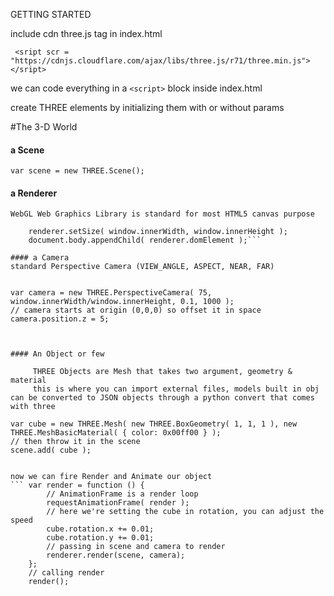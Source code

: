 GETTING STARTED 

include cdn three.js tag in index.html

``` <sript scr = "https://cdnjs.cloudflare.com/ajax/libs/three.js/r71/three.min.js"></sript>```

we can code everything in a ``<script>`` block inside index.html

create THREE elements by initializing them with or without params 

#The 3-D World 

#### a Scene 
```var scene = new THREE.Scene();```

#### a Renderer

	WebGL Web Graphics Library is standard for most HTML5 canvas purpose

```var renderer = new THREE.WebGLRenderer();
	renderer.setSize( window.innerWidth, window.innerHeight );
	document.body.appendChild( renderer.domElement );```

#### a Camera 
standard Perspective Camera (VIEW_ANGLE, ASPECT, NEAR, FAR)
 
```
	var camera = new THREE.PerspectiveCamera( 75, window.innerWidth/window.innerHeight, 0.1, 1000 );
	// camera starts at origin (0,0,0) so offset it in space 
	camera.position.z = 5;
```


#### An Object or few 

	 THREE Objects are Mesh that takes two argument, geometry & material 
	 this is where you can import external files, models built in obj can be converted to JSON objects through a python convert that comes with three
```
	var cube = new THREE.Mesh( new THREE.BoxGeometry( 1, 1, 1 ), new THREE.MeshBasicMaterial( { color: 0x00ff00 } );
	// then throw it in the scene
	scene.add( cube );
```

now we can fire Render and Animate our object 
```	var render = function () {
		// AnimationFrame is a render loop 
		requestAnimationFrame( render );
		// here we're setting the cube in rotation, you can adjust the speed 
		cube.rotation.x += 0.01;
		cube.rotation.y += 0.01;
		// passing in scene and camera to render
		renderer.render(scene, camera);
	};
	// calling render 
	render(); 
```




	